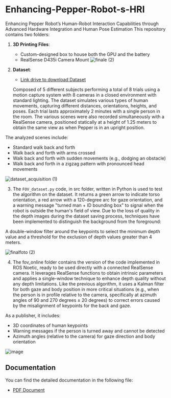 # Enhancing-Pepper-Robot-s-HRI
Enhancing Pepper Robot’s Human-Robot Interaction Capabilities through Advanced Hardware Integration and Human Pose Estimation
This repository contains two folders:

1. **3D Printing Files**:

    - Custom-designed box to house both the GPU and the battery
    - RealSense D435i Camera Mount
![finale (2)](https://github.com/user-attachments/assets/30f2dce7-f90b-40ff-9658-3d65164607c4)



2. **Dataset**:
   
   - [Link drive to download Dataset](https://drive.google.com/drive/folders/1_3JckYWL6bLGh8cu_JtG2LzMEAdoCGat?usp=sharing)
   
    Composed of 5 different subjects performing a total of 8 trials using a motion capture system with 8 cameras in a closed environment with standard lighting. The dataset simulates various types of human movements, capturing different distances, orientations, heights, and poses. Each trial lasts approximately 2 minutes with a single person in the room.
    The various scenes were also recorded simultaneously with a RealSense camera, positioned statically at a height of 1.25 meters to obtain the same view as when Pepper is in an upright position.

The analyzed scenes include:
- Standard walk back and forth
- Walk back and forth with arms crossed
- Walk back and forth with sudden movements (e.g., dodging an obstacle)
- Walk back and forth in a zigzag pattern with pronounced head movements

![dataset_acquisition (1)](https://github.com/polmagri/Enhancing-Pepper-Robot-s-HRI/assets/150929375/c2b1b9d7-705d-4a66-8adf-e0cef52e414a)

3. The `FOV_dataset.py` code, in src folder, written in Python is used to test the algorithm on the dataset. It returns a green arrow to indicate torso orientation, a red arrow with a 120-degree arc for gaze orientation, and a warning message "turned man + ID bounding box" to signal when the robot is outside the human's field of view.
Due to the loss of quality in the depth images during the dataset saving process, techniques have been implemented to distinguish the background from the foreground:

A double-window filter around the keypoints to select the minimum depth value and a threshold for the exclusion of depth values greater than 4 meters.

![finalfoto (2)](https://github.com/user-attachments/assets/91cc006b-13fa-4115-97f5-8ecf9da270c0)



4. The fov_online folder contains the version of the code implemented in ROS Noetic, ready to be used directly with a connected RealSense camera. It leverages RealSense functions to obtain intrinsic parameters and applies a single-window technique to enhance depth quality without any depth limitations. Like the previous algorithm, it uses a Kalman filter for both gaze and body position in more critical situations (e.g., when the person is in profile relative to the camera, specifically at azimuth angles of 90 and 270 degrees ± 20 degrees) to correct errors caused by the misalignment of keypoints for the back and gaze.
   
As a publisher, it includes:

- 3D coordinates of human keypoints
- Warning messages if the person is turned away and cannot be detected
- Azimuth angles (relative to the camera) for gaze direction and body orientation

![image](https://github.com/user-attachments/assets/ca71a4b0-4b1e-4b79-b0f8-a900810652a5)

## Documentation 

You can find the detailed documentation in the following file:

- [PDF Document](https://arxiv.org/pdf/2409.01036)
